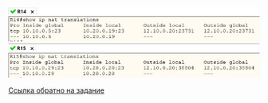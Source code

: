 
<img src='pic/NAT_R14.JPG'>
<img src='pic/NAT_R15.JPG'>

[Ссылка обратно на задание](/labs/lab11/test/README.md) 